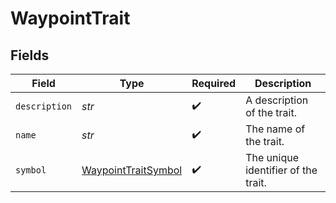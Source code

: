 # WaypointTrait


## Fields

| Field                                                             | Type                                                              | Required                                                          | Description                                                       |
| ----------------------------------------------------------------- | ----------------------------------------------------------------- | ----------------------------------------------------------------- | ----------------------------------------------------------------- |
| `description`                                                     | *str*                                                             | :heavy_check_mark:                                                | A description of the trait.                                       |
| `name`                                                            | *str*                                                             | :heavy_check_mark:                                                | The name of the trait.                                            |
| `symbol`                                                          | [WaypointTraitSymbol](../../models/shared/waypointtraitsymbol.md) | :heavy_check_mark:                                                | The unique identifier of the trait.                               |